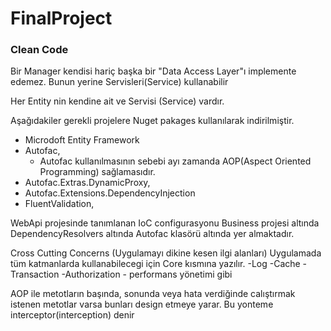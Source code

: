 # FinalProject

### Clean Code 
Bir Manager kendisi hariç başka bir "Data Access Layer"ı implemente edemez. Bunun yerine Servisleri(Service) kullanabilir

Her Entity nin kendine ait ve Servisi (Service) vardır.

Aşağıdakiler gerekli projelere Nuget pakages kullanılarak indirilmiştir.
- Microdoft Entity Framework
- Autofac,
  - Autofac kullanılmasının sebebi ayı zamanda AOP(Aspect Oriented Programming) sağlamasıdır.
- Autofac.Extras.DynamicProxy,
- Autofac.Extensions.DependencyInjection
- FluentValidation,

WebApi projesinde tanımlanan IoC configurasyonu Business projesi altında DependencyResolvers altında Autofac klasörü altında yer almaktadır.

Cross Cutting Concerns (Uygulamayı dikine kesen ilgi alanları)
Uygulamada tüm katmanlarda kullanabilecegi için Core kısmına yazılır.
	-Log
	-Cache
	-Transaction
	-Authorization
	- performans yönetimi gibi

AOP ile metotların başında, sonunda veya hata verdiğinde calıştırmak istenen metotlar varsa
bunları design etmeye yarar. Bu yonteme interceptor(interception) denir
